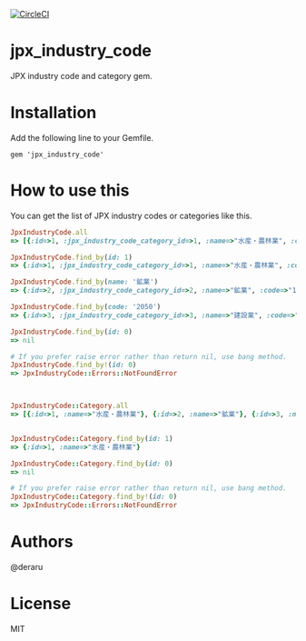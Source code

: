 [![CircleCI](https://circleci.com/gh/ai-capital/jpx_industry_code/tree/master.svg?style=svg)](https://circleci.com/gh/ai-capital/jpx_industry_code/tree/master)

# jpx_industry_code

JPX industry code and category gem.

# Installation

Add the following line to your Gemfile.

```
gem 'jpx_industry_code'
```

# How to use this

You can get the list of JPX industry codes or categories like this.

```ruby
JpxIndustryCode.all
=> [{:id=>1, :jpx_industry_code_category_id=>1, :name=>"水産・農林業", :code=>"0050"}, {:id=>2, :jpx_industry_code_category_id=>2, :name=>"鉱業", :code=>"1050"}, {:id=>3, :jpx_industry_code_category_id=>3, :name=>"建設業", :code=>"2050"}...]

JpxIndustryCode.find_by(id: 1)
=> {:id=>1, :jpx_industry_code_category_id=>1, :name=>"水産・農林業", :code=>"0050"}

JpxIndustryCode.find_by(name: '鉱業')
=> {:id=>2, :jpx_industry_code_category_id=>2, :name=>"鉱業", :code=>"1050"}

JpxIndustryCode.find_by(code: '2050')
=> {:id=>3, :jpx_industry_code_category_id=>3, :name=>"建設業", :code=>"2050"}

JpxIndustryCode.find_by(id: 0)
=> nil

# If you prefer raise error rather than return nil, use bang method.
JpxIndustryCode.find_by!(id: 0)
=> JpxIndustryCode::Errors::NotFoundError



JpxIndustryCode::Category.all
=> [{:id=>1, :name=>"水産・農林業"}, {:id=>2, :name=>"鉱業"}, {:id=>3, :name=>"建設業"}...]


JpxIndustryCode::Category.find_by(id: 1)
=> {:id=>1, :name=>"水産・農林業"}

JpxIndustryCode::Category.find_by(id: 0)
=> nil

# If you prefer raise error rather than return nil, use bang method.
JpxIndustryCode::Category.find_by!(id: 0)
=> JpxIndustryCode::Errors::NotFoundError


```

# Authors

@deraru

# License

MIT
